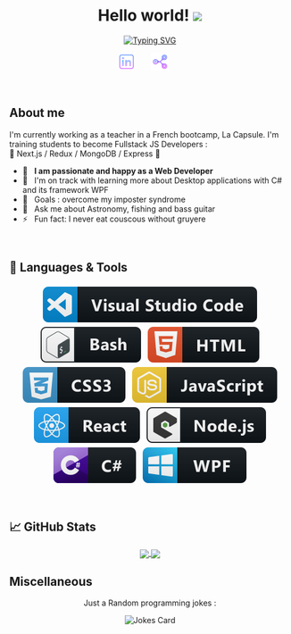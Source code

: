 <!-- Introduction -->
<h1 align="center">
Hello world!
  <img src="https://media.giphy.com/media/hvRJCLFzcasrR4ia7z/giphy.gif" width="28">
</h1>

<!-- Typing SVG by DenverCoder1 - https://github.com/DenverCoder1/readme-typing-svg -->
<p align="center">
 <a href="https://git.io/typing-svg"><img src="https://readme-typing-svg.demolab.com?font=Fira+Code&pause=1000&color=8C1FF7&random=false&width=520&lines=Hi+!+I'm+David%2C+Web+Developer+Fullstack+JS" alt="Typing SVG" /></a>
</p>

<p align="center">
  <a href="https://www.linkedin.com/in/david-meunier-69928a192/"><img width="32px" alt="Linkedin" title="Linkedin"  src="https://github.com/Greenystuff/Greenystuff/blob/main/Ressources/social_logo/linkedin_purple.png"/></a>
  &#8287;&#8287;&#8287;&#8287;&#8287;
  <a href="mailto:david_meunier@hotmail.fr"><img width="32px" alt="Email" title="Email" src="https://github.com/Greenystuff/Greenystuff/blob/main/Ressources/social_logo/email_purple.png"></a>
  &#8287;&#8287;&#8287;&#8287;&#8287;
</p>

<br/>

## About me

I'm currently working as a teacher in a French bootcamp, La Capsule. I'm training students to become Fullstack JS Developers : <br>
🚀  Next.js / Redux / MongoDB / Express 🚀

- 🔭 &nbsp; **I am passionate and happy as a Web Developer**
- 🌱 &nbsp; I'm on track with learning more about Desktop applications with C# and its framework WPF
- 🥅 &nbsp; Goals : overcome my imposter syndrome
- 💬 &nbsp; Ask me about Astronomy, fishing and bass guitar
- ⚡ &nbsp; Fun fact: I never eat couscous without gruyere

<br>

## 🔧 Languages & Tools

<p align="center">
  <!-- Tools icons by @mikecodesdotnet :  https://github.com/MikeCodesDotNET/ColoredBadges -->
  <img src="https://github.com/Greenystuff/Greenystuff/blob/main/Ressources/languages_logo/visualstudio_logo.svg" alt="vscode" style="vertical-align:top; margin:4px">
  <img src="https://github.com/Greenystuff/Greenystuff/blob/main/Ressources/languages_logo/bash_logo.svg" alt="bash" style="vertical-align:top; margin:4px">
  <img src="https://github.com/Greenystuff/Greenystuff/blob/main/Ressources/languages_logo/html_logo.svg" alt="html" style="vertical-align:top; margin:4px">
  <img src="https://github.com/Greenystuff/Greenystuff/blob/main/Ressources/languages_logo/css3_logo.svg" alt="css3" style="vertical-align:top; margin:4px">
  <img src="https://github.com/Greenystuff/Greenystuff/blob/main/Ressources/languages_logo/js_logo.svg" alt="js" style="vertical-align:top; margin:4px">
  <img src="https://github.com/Greenystuff/Greenystuff/blob/main/Ressources/languages_logo/react_logo.svg" alt="react" style="vertical-align:top; margin:4px">
  <img src="https://github.com/Greenystuff/Greenystuff/blob/main/Ressources/languages_logo/nodejs_logo.svg" alt="nodejs" style="vertical-align:top; margin:4px">
  
  <img src="https://github.com/Greenystuff/Greenystuff/blob/main/Ressources/languages_logo/csharp.svg" alt="c#" style="vertical-align:top; margin:4px">
  <img src="https://github.com/Greenystuff/Greenystuff/blob/main/Ressources/languages_logo/wpf.svg" alt="wpf" style="vertical-align:top; margin:4px">
</p>

<br>

## 📈 GitHub Stats

<div align="center">
<!-- GitHub Stats tools by @anuraghazra : https://github.com/anuraghazra/github-readme-stats  -->
<a href="https://github.com/Greenystuff">
  <img align="center" src="https://github-readme-stats.vercel.app/api?username=greenystuff&show_icons=true&line_height=27&theme=radical"/>
</a>
<a href="https://github.com/Greenystuff">
  <img align="center" src="https://github-readme-stats.vercel.app/api/top-langs/?username=greenystuff&langs_count=3&theme=radical" />
</a>
</div>



## Miscellaneous

<!-- Random jokes by @ABSphreak : https://github.com/ABSphreak/readme-jokes -->
<p align="center">Just a Random programming jokes :</p>

<div align="center"><img src="https://readme-jokes.vercel.app/api" alt="Jokes Card" /></div>
